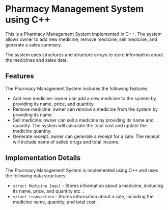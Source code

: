 # Pharmacy Management System using C++

This is a Pharmacy Management System implemented in C++. The system allows owner to add new medicine, remove medicine, sell medicine, and generate a sales summary.

The system uses structures and structure arrays to store information about the medicines and sales data.

## Features

The Pharmacy Management System includes the following features:

* Add new medicine: owner can add a new medicine to the system by providing its name, price, and quantity.
* Remove medicine: owner can remove a medicine from the system by providing its name.
* Sell medicine: owner can sell a medicine by providing its name and quantity. The system will calculate the total cost and update the medicine quantity.
* Generate receipt: owner can generate a receipt for a sale. The receipt will include name of selled drugs and total income.

## Implementation Details

The Pharmacy Management System is implemented using C++ and uses the following data structures:

* `struct Medicine [max]` - Stores information about a medicine, including its name, price, and quantity etc ..
* `struct transaction` - Stores information about a sale, including the medicine name, quantity, and total cost.
